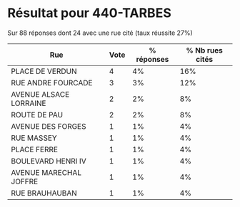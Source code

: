 # Résultat pour 440-TARBES

Sur 88 réponses dont 24 avec une rue cité (taux réussite 27%)

| Rue | Vote | % réponses | % Nb rues cités|
|-----|------|------------|----------------|
| PLACE DE VERDUN | 4 | 4% | 16%|
| RUE ANDRE FOURCADE | 3 | 3% | 12%|
| AVENUE ALSACE LORRAINE | 2 | 2% | 8%|
| ROUTE DE PAU | 2 | 2% | 8%|
| AVENUE DES FORGES | 1 | 1% | 4%|
| RUE MASSEY | 1 | 1% | 4%|
| PLACE FERRE | 1 | 1% | 4%|
| BOULEVARD HENRI IV | 1 | 1% | 4%|
| AVENUE MARECHAL JOFFRE | 1 | 1% | 4%|
| RUE BRAUHAUBAN | 1 | 1% | 4%|
